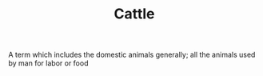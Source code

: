---
title: Cattle
letter: C
permalink: "/definitions/bld-cattle.html"
body: A term which includes the domestic animals generally; all the animals used by
  man for labor or food
published_at: '2018-07-07'
source: Black's Law Dictionary 2nd Ed (1910)
layout: post
---